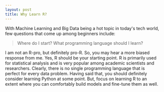 ```yaml
---
layout: post
title: Why Learn R?
---
```


With Machine Learning and Big Data being a hot topic in today's tech world, few questions that come up among beginners include:
> Where do I start?
> What programming language should I learn?

I am not an R-pro, but definitely pro-R.  So, you may hear a more biased response from me.  Yes, R should be your starting point. R is primarily used for statistical analysis and is very popular among academic scientists and researchers.  Clearly, there is no single programming language that is perfect for every data problem.  Having said that, you should definitely consider learning Python at some point.  But, focus on learning R to an extent where you can comfortably build models and fine-tune them as well.


